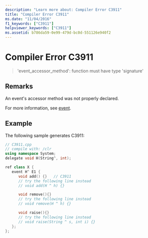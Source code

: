 ```yaml
---
description: "Learn more about: Compiler Error C3911"
title: "Compiler Error C3911"
ms.date: "11/04/2016"
f1_keywords: ["C3911"]
helpviewer_keywords: ["C3911"]
ms.assetid: b786da59-0e99-479d-bc0d-551126e940f2
---
```

# Compiler Error C3911

> 'event_accessor_method': function must have type 'signature'

## Remarks

An event's accessor method was not properly declared.

For more information, see [event](../../extensions/event-cpp-component-extensions.md).

## Example

The following sample generates C3911:

```cpp
// C3911.cpp
// compile with: /clr
using namespace System;
delegate void H(String^, int);

ref class X {
   event H^ E1 {
      void add() {}   // C3911
      // try the following line instead
      // void add(H ^ h) {}

      void remove(){}
      // try the following line instead
      // void remove(H ^ h) {}

      void raise(){}
      // try the following line instead
      // void raise(String ^ s, int i) {}
   };
};
```
